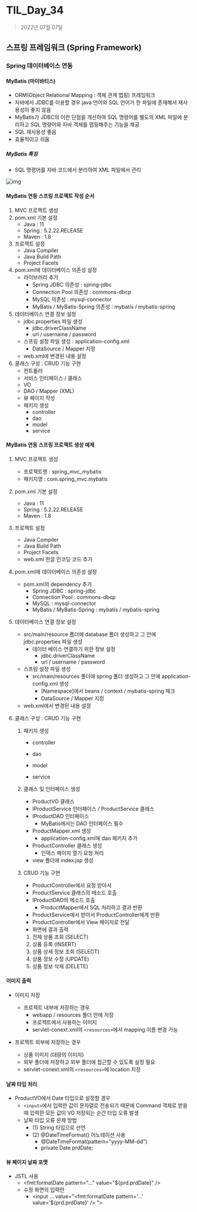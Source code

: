 # TIL_Day_34

> 2022년 07월 07일

## 스프링 프레임워크 (Spring Framework)

### Spring 데이터베이스 연동

#### MyBatis (마이바티스)

- ORM(Object Relational Mapping : 객체 관계 맵핑) 프레임워크
- 자바에서 JDBC를 이용할 경우 java 언어와 SQL 언어가 한 파일에 존재해서 재사용성이 좋지 않음
- MyBatis가 JDBC의 이런 단점을 개선하여 SQL 명령어를 별도의 XML 파일에 분리하고 SQL 명령어와 자바 객체를 맵핑해주는 기능을 제공
- SQL 재사용성 좋음
- 효율적이고 쉬움

##### MyBatis 특징

- SQL 명령어를 자바 코드에서 분리하여 XML 파일에서 관리

![img](https://lh3.googleusercontent.com/ThwQX5rMSo8JzvsoPuZ74coV69cetziyvXjS53rgM-qFydRRfLvZGCJHpFAjeKVGj5uP2h_q3F5riRDg4hnAR_zyO9OcLz8ZEMFsYB1TiRzi2KZMpq41FVx_UiKyDqsIKT0wxWIg)

#### MyBatis 연동 스프링 프로젝트 작성 순서

1. MVC 프로젝트 생성
2. pom.xml 기본 설정
   - Java : 11
   - Spring : 5.2.22.RELEASE
   - Maven : 1.8
3. 프로젝트 설정
   - Java Compiler
   - Java Build Path
   - Project Facets
4. pom.xml에 데이터베이스 의존성 설정
   - 라이브러리 추가
     - Spring JDBC 의존성 : spring-jdbc
     - Connection Pool 의존성 : commons-dbcp
     - MySQL 의존성 : mysql-connector
     - MyBatis / MyBatis-Spring 의존성 : mybatis / mybatis-spring
5. 데이터베이스 연결 정보 설정
   - jdbc.properties 파일 생성
     - jdbc.driverClassName
     - url / username / password
   - 스프링 설정 파일 생성 : application-config.xml
     - DataSource / Mapper 지정
   - web.xml에 변경된 내용 설정
6. 클래스 구성 : CRUD 기능 구현
   - 컨트롤러
   - 서비스 인터페이스 / 클래스
   - VO
   - DAO / Mapper (XML)
   - 뷰 페이지 작성
   - 패키지 생성
     - controller
     - dao
     - model
     - service

#### MyBatis 연동 스프링 프로젝트 생성 예제

1. MVC 프로젝트 생성

   - 프로젝트명 : spring_mvc_mybatis
   - 패키지명 : com.spring_mvc.mybatis

2. pom.xml 기본 설정

   - Java : 11
   - Spring : 5.2.22.RELEASE
   - Maven : 1.8

3. 프로젝트 설정

   - Java Compiler
   - Java Build Path
   - Project Facets
   - web.xml 한글 인코딩 코드 추가

4. pom.xml에 데이터베이스 의존성 설정

   - pom.xml의 dependency 추가
     - Spring JDBC : spring-jdbc
     - Connection Pool : commons-dbcp
     - MySQL : mysql-connector
     - MyBatis / MyBatis-Spring : mybatis / mybatis-spring

5. 데이터베이스 연결 정보 설정

   - src/main/resource 폴더에 database 폴더 생성하고 그 안에 jdbc.properties 파일 생성
     - 데이터 베이스 연결하기 위한 정보 설정
       - jdbc.driverClassName
       - url / username / password
   - 스프링 설정 파일 생성
     - src/main/resources 폴더에 spring 폴더 생성하고 그 안에 application-config.xml 생성
       - [Namespace]에서 beans / context / mybatis-spring 체크
       - DataSource / Mapper 지정
   - web.xml에서 변경된 내용 설정

6. 클래스 구성 : CRUD 기능 구현

   1. 패키지 생성

      - controller

      - dao

      - model

      - service

   2. 클래스 및 인터페이스 생성

      - ProductVO 클래스
      - IProductService 인터페이스 / ProductService 클래스
      - IProductDAO 인터페이스
        - MyBatis에서는 DAO 인터페이스 필수
      - ProductMapper.xml 생성
        - application-config.xml에 dao 패키지 추가
      - ProductController 클래스 생성
        - 인덱스 페이지 열기 요청 처리
      - view 폴더에 index.jsp 생성

   3. CRUD 기능 구현

      - ProductController에서 요청 받아서
      - ProductService 클래스의 메소드 호출
      - IProductDAO의 메소드 호출
        - ProductMapper에서 SQL 처리하고 결과 반환
      - ProductService에서 받아서 ProductController에게 반환
      - ProductController에서 View 페이지로 전달
      - 화면에 결과 출력

      1. 전체 상품 조회 (SELECT)
      2. 상품 등록 (INSERT)
      3. 상품 상세 정보 조회 (SELECT)
      4. 상품 정보 수정 (UPDATE)
      5. 상품 정보 삭제 (DELETE)

#### **이미지 출력**

- 이미지 저장
  - 프로젝트 내부에 저장하는 경우
    - webapp / resources 폴더 안에 저장
    - 프로젝트에서 사용하는 이미지
    - servlet-conext.xml의 `<resources>`에서 mapping 이름 변경 가능

- 프로젝트 외부에 저장하는 경우
  - 상품 이미지 (대량의 이미지)
  - 외부 폴더에 저장하고 외부 폴더에 접근할 수 있도록 설정 필요
  - servlet-conext.xml의 `<resources>`에 location 지정

#### 날짜 타입 처리

- ProductVO에서 Date 타입으로 설정할 경우
  - `<input>`에서 입력한 값이 문자열로 전송되기 때문에 Command 객체로 받을 때 입력한 모든 값이 VO 저장되는 순간 타입 오류 발생
  - 날짜 타입 오류 문제 방법
    - (1) String 타입으로 선언
    - (2) @DateTimeFormat() 어노테이션 사용
      - @DateTimeFormat(pattern="yyyy-MM-dd")
      - private Date prdDate;

#### 뷰 페이지 날짜 포맷

- JSTL 사용
  - <fmt:formatDate pattern="..." value="${prd.prdDate}" />
  - 수정 화면의 입력란
    - <input ... value="<fmt:formatDate pattern='...' value='${prd.prdDate}' /> ">
